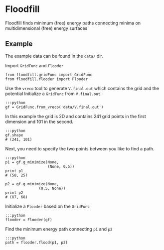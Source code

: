 # Floodfill

Floodfill finds minimum (free) energy paths connecting
minima on multidimensional (free) energy surfaces

## Example

The example data can be found in the `data/` dir.

Import `GridFunc` and `Flooder`

    from floodfill.gridFunc import GridFunc 
    from floodfill.flooder import Flooder

Use the `vreco` tool to generate `V.final.out`
which contains the grid and the potential
Initialize a `GridFunc` from `V.final.out`.

    :::python
    gf = GridFunc.from_vreco('data/V.final.out')

In this example the grid is 2D and contains 241 grid points
in the first dimension and 101 in the second.

    :::python
    gf.shape
    # (241, 101)

Next, you need to specify the two points between you like
to find a path.

    :::python
    p1 = gf.g_minimize(None,
                       (None, 0.5))
    print p1
    # (58, 25)
    
    p2 = gf.g_minimize(None,
                   (0.5, None))
    print p2
    # (87, 68)

Initialize a `Flooder` based on the `GridFunc`

    :::python
    flooder = Flooder(gf)

Find the minimum energy path connecting `p1` and `p2`

    :::python
    path = flooder.flood(p1, p2)
